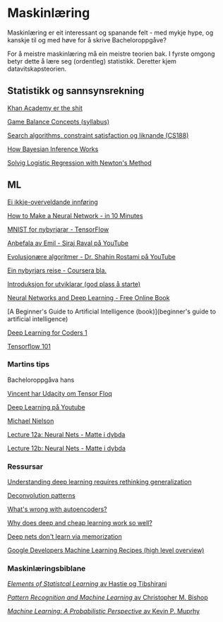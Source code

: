 Maskinlæring
============

Maskinlæring er eit interessant og spanande felt - med mykje hype, og kanskje
til og med høve for å skrive Bacheloroppgåve?

For å meistre maskinlæring må ein meistre teorien bak. I fyrste omgong betyr
dette å lære seg (ordentleg) statistikk. Deretter kjem datavitskapsteorien.


Statistikk og sannsynsrekning
-----------------------------

[Khan Academy er the shit](https://www.khanacademy.org/math/statistics-probability)

[Game Balance Concepts (syllabus)](https://gamebalanceconcepts.wordpress.com/)

[Search algorithms, constraint satisfaction og liknande (CS188)](https://www.youtube.com/watch?v=RW2pAPN9WmE)

[How Bayesian Inference Works](https://brohrer.github.io/how_bayesian_inference_works.html)

[Solvig Logistic Regression with Newton's Method](http://thelaziestprogrammer.com/sharrington/math-of-machine-learning/solving-logreg-newtons-method)


ML
----

[Ei ikkje-overveldande innføring](https://www.reddit.com/r/programming/comments/5l87g7/a_non_overwhelming_list_of_machine_learning/)

[How to Make a Neural Network - in 10 Minutes](https://www.reddit.com/r/programming/comments/5pb3y9/how_to_make_a_neural_network_intro_to_deep/)

[MNIST for nybyrjarar - TensorFlow](https://www.tensorflow.org/tutorials/mnist/beginners/)

[Anbefala av Emil - Siraj Raval på YouTube](https://www.youtube.com/playlist?list=UUWN3xxRkmTPmbKwht9FuE5A&app=desktop)

[Evolusjonære algoritmer - Dr. Shahin Rostami på YouTube](https://www.youtube.com/watch?v=L--IxUH4fac&app=desktop)

[Ein nybyrjars reise - Coursera bla.](https://www.reddit.com/r/programming/comments/5kcql4/learning_machine_learning_a_beginners_journey/)

[Introduksjon for utviklarar (god plass å starte)](https://m.reddit.com/r/programming/comments/5dmo7i/introduction_to_machine_learning_for_developers/?compact=true)

[Neural Networks and Deep Learning - Free Online Book](http://neuralnetworksanddeeplearning.com/)

[A Beginner's Guide to Artificial Intelligence (book)](beginner's guide to artificial intelligence)

[Deep Learning for Coders 1](https://www.youtube.com/playlist?list=PLfYUBJiXbdtS2UQRzyrxmyVHoGW0gmLSM&app=desktop)

[Tensorflow 101](https://mubaris.com/2017-10-21/tensorflow-101)

### Martins tips ###

Bacheloroppgåva hans

[Vincent har Udacity om Tensor Floq](https://www.udacity.com/course/deep-learning--ud730)

[Deep Learning på Youtube](https://www.youtube.com/channel/UCWN3xxRkmTPmbKwht9FuE5A)

[Michael Nielson](http://neuralnetworksanddeeplearning.com/)

[Lecture 12a: Neural Nets - Matte i dybda](https://www.youtube.com/watch?v=uXt8qF2Zzfo)

[Lecture 12b: Neural Nets - Matte i dybda](https://www.youtube.com/watch?v=VrMHA3yX_QI&t=218s)

### Ressursar ###

[Understanding deep learning requires rethinking generalization](https://arxiv.org/abs/1611.03530)

[Deconvolution patterns](http://distill.pub/2016/deconv-checkerboard/)

[What's wrong with autoencoders?](https://danielwaterworth.github.io/posts/what's-wrong-with-autoencoders.html)

[Why does deep and cheap learning work so well?](https://arxiv.org/abs/1608.08225)

[Deep nets don't learn via memorization](https://openreview.net/pdf?id=rJv6ZgHYg)

[Google Developers Machine Learning Recipes (high level overview)](https://www.youtube.com/watch?v=cKxRvEZd3Mw&list=PLOU2XLYxmsIIuiBfYad6rFYQU_jL2ryal)

### Maskinlæringsbiblane ###

[*Elements of Statistcal Learning* av Hastie og Tibshirani](http://lucasmreis.github.io/blog/type-driven-domain-modelling-part-1/)

[*Pattern Recognition and Machine Learning* av Christopher M. Bishop](https://www.microsoft.com/en-us/research/people/cmbishop/)

[*Machine Learning: A Probabilistic Perspective* av Kevin P. Muprhy](https://mitpress.mit.edu/books/machine-learning-0)

